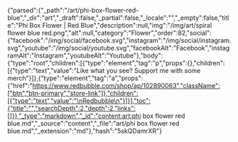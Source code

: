 {"parsed":{"_path":"/art/phi-box-flower-red-blue","_dir":"art","_draft":false,"_partial":false,"_locale":"","_empty":false,"title":"Phi Box Flower | Red Blue","description":null,"img":"/img/art/spiral flower blue red.png","alt":null,"category":"Flower","order":82,"social":{"facebook":"/img/social/facebook.svg","instagram":"/img/social/instagram.svg","youtube":"/img/social/youtube.svg","facebookAlt":"Facebook","instagramAlt":"Instagram","youtubeAlt":"Youtube"},"body":{"type":"root","children":[{"type":"element","tag":"p","props":{},"children":[{"type":"text","value":"Like what you see? Support me with some merch"}]},{"type":"element","tag":"a","props":{"href":"https://www.redbubble.com/shop/ap/102890063","className":["btn","btn-primary","store-link"]},"children":[{"type":"text","value":"\nRedbubble\n"}]}],"toc":{"title":"","searchDepth":2,"depth":2,"links":[]}},"_type":"markdown","_id":"content:art:phi box flower red blue.md","_source":"content","_file":"art/phi box flower red blue.md","_extension":"md"},"hash":"5skQDamrXR"}